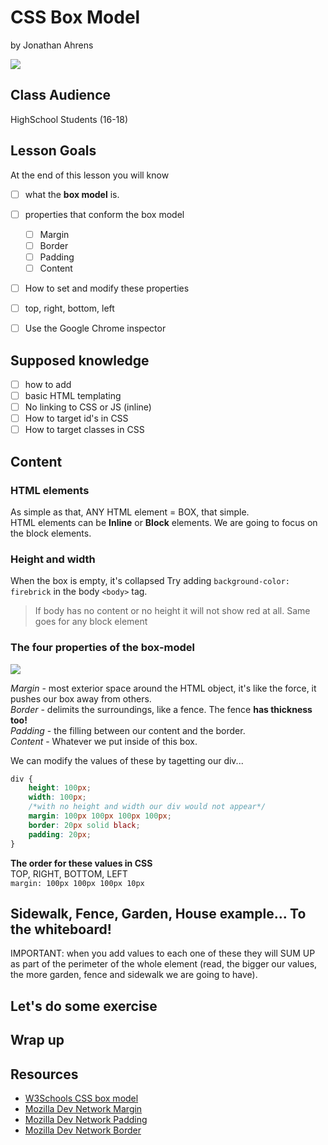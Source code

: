# CSS Box Model
by Jonathan Ahrens

![](https://media.giphy.com/media/pkUDad439VgMU/giphy.gif)

## Class Audience  
HighSchool Students (16-18)  

## Lesson Goals
At the end of this lesson you will know
- [ ] what the **box model** is.
- [ ] properties that conform the box model
    - [ ] Margin
    - [ ] Border
    - [ ] Padding
    - [ ] Content
- [ ] How to set and modify these properties
- [ ] top, right, bottom, left
- [ ] Use the Google Chrome inspector


## Supposed knowledge
- [ ] how to add
- [ ] basic HTML templating
- [ ] No linking to CSS or JS (inline)
- [ ] How to target id's in CSS
- [ ] How to target classes in CSS

## Content
### HTML elements
As simple as that, ANY HTML element = BOX, that simple.  
HTML elements can be **Inline** or **Block** elements. We are going to focus on the block elements.  

### Height and width 
When the box is empty, it's collapsed
Try adding `background-color: firebrick` in the body `<body>` tag.  
> If body has no content or no height it will not show red at all. Same goes for any block element

### The four properties of the box-model  
![](https://www.washington.edu/accesscomputing/webd2/student/unit3/images/boxmodel.gif)  

*Margin* - most exterior space around the HTML object, it's like the force, it pushes our box away from others.  
*Border* - delimits the surroundings, like a fence. The fence **has thickness too!**  
*Padding* - the filling between our content and the border.  
*Content* - Whatever we put inside of this box.  

We can modify the values of these by tagetting our div...  
```css
div {
    height: 100px;
    width: 100px;
    /*with no height and width our div would not appear*/
    margin: 100px 100px 100px 100px;
    border: 20px solid black;
    padding: 20px;
}
```

**The order for these values in CSS**  
TOP, RIGHT, BOTTOM, LEFT  
`margin: 100px 100px 100px 10px`  

## Sidewalk, Fence, Garden, House example... To the whiteboard!
IMPORTANT: when you add values to each one of these they will SUM UP as part of the perimeter of the whole element (read, the bigger our values, the more garden, fence and sidewalk we are going to have). 

## Let's do some exercise

## Wrap up 

## Resources
- [W3Schools CSS box model](https://www.google.com/url?sa=t&rct=j&q=&esrc=s&source=web&cd=2&ved=0ahUKEwi9jrbF7t7UAhVKOT4KHamxCdAQFggsMAE&url=https%3A%2F%2Fwww.w3schools.com%2Fcss%2Fcss_boxmodel.asp&usg=AFQjCNFDEcG_RtTiv54J65CJ5iyZKa4SkQ&cad=rja)  
- [Mozilla Dev Network Margin](https://developer.mozilla.org/en-US/docs/Web/CSS/margin)  
- [Mozilla Dev Network Padding](https://developer.mozilla.org/en-US/docs/Web/CSS/padding)  
- [Mozilla Dev Network Border](https://developer.mozilla.org/en-US/docs/Web/CSS/border)  


